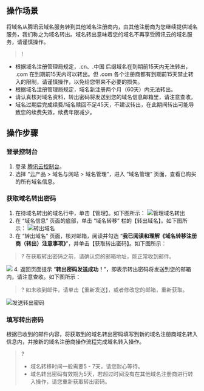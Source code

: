 ## 操作场景

将域名从腾讯云域名服务转到其他域名注册商内，由其他注册商为您继续提供域名服务，我们称之为域名转出。域名转出意味着您的域名不再享受腾讯云的域名服务，请谨慎操作。
>!
- 根据域名注册管理局规定，.cn、.中国 后缀域名在到期前15天内无法转出， .com 在到期前15天内可以转出。但 .com 各个注册商都有到期前15天禁止转入的限制，请谨慎操作，以免给您带来不必要的损失。
- 根据域名注册管理局规定，域名新注册两个月（60天）内无法转出。 
- 请认真核对域名资料，转出密码将发送到您的域名信息邮箱里，请注意查收。
- 域名过期后完成续费/域名赎回不足45天，不建议转出，在此期间转出可能导致您的续费失效，续费年限减少。

## 操作步骤

### 登录控制台

1. 登录 [腾讯云控制台](https://console.cloud.tencent.com/)。
2. 选择 “云产品 > 域名与网站 > 域名管理”，进入 “域名管理” 页面，查看已购买的所有域名信息。

### 获取域名转出密码

1. 在待域名转出的域名行中，单击【管理】。如下图所示：
![管理域名转出](https://main.qcloudimg.com/raw/cb1aa649280cb7fb5565755512e21c8d.png)
2. 在 “域名信息” 页面的底部，单击 “域名转移” 栏的【转出域名】。如下图所示：
![转出域名](https://main.qcloudimg.com/raw/356728abd7934fec14d0ba05da9031bc.png)
3. 在 “转出域名” 页面，核对邮箱，阅读并勾选 “**我已阅读和理解《域名转移注册商（转出）注意事项》**”，并单击【获取转出密码】。如下图所示：
>? 在获取转出密码之前，请确认您的邮箱地址，能正常收到邮件。

 ![](https://main.qcloudimg.com/raw/de93b6fc78376f79e04a0b1ca1787d04.png)
4. 返回页面提示 “**转出密码发送成功！**”，即表示转出密码将发送到您的邮箱内，请注意查收。如下图所示：
>? 如未收到邮件，请单击【重新发送】，或者修改您的邮箱，重新获取。
>
![发送转出密码](https://main.qcloudimg.com/raw/8680ddc5e83596d521092d6c8c288fc4.png)

### 填写转出密码

根据已收到的邮件内容，将获取到的域名转出密码填写到新的域名注册商域名转入信息内，并按新的域名注册商操作流程完成域名转入操作。
>?
> - 域名转移时间一般需要5 - 7天，请您耐心等待。
> - 域名转出密码有效期为5天，若超过时间没有在其他域名注册商进行转入操作，请您重新获取转出密码。



